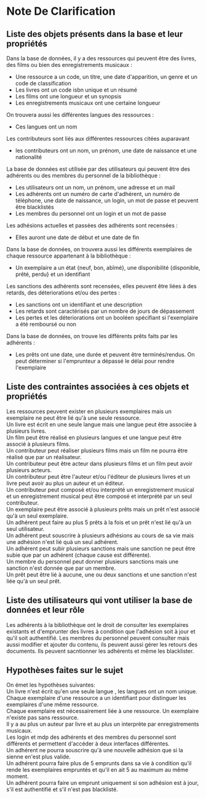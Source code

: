 # Note De Clarification

## Liste des objets présents dans la base et leur propriétés 
Dans la base de données, il y a des ressources qui peuvent être des livres, des films ou bien des enregistrements musicaux :
* Une ressource a un code, un titre, une date d'apparition, un genre et un code de classification
* Les livres ont un code isbn unique et un résumé 
* Les films ont une longueur et un synopsis
* Les enregistrements musicaux ont une certaine longueur

On trouvera aussi les différentes langues des ressources :
*  Ces  langues ont un nom 

Les contributeurs sont liés aux différentes ressources citées auparavant 
* les contributeurs ont un nom, un prénom, une date de naissance et une nationalité 

La base de données est utilisée par des utilisateurs qui peuvent être des adhérents ou des membres du personnel de la bibliothèque :
* Les utilisateurs ont un nom, un prénom, une adresse et un mail
* Les adhérents ont un numéro de carte d'adhérent, un numéro de téléphone, une date de naissance, un login, un mot de passe et peuvent être blacklistés
* Les membres du personnel ont un login et un mot de passe

Les adhésions actuelles et passées des adhérents sont recensées : 
* Elles auront une date de début et une date de fin 

Dans la base de données, on trouvera aussi les différents exemplaires de chaque ressource appartenant à la bibliothèque :
* Un exemplaire a un état {neuf, bon, abîmé}, une disponibilité {disponible, prêté, perdu} et un identifiant

Les sanctions des adhérents sont recensées, elles peuvent être liées à des retards, des déteriorations et/ou des pertes :
* Les sanctions ont un identifiant et une description
* Les retards sont caractérisés par un nombre de jours de dépassement
* Les pertes et les déteriorations ont un booléen spécifiant si l'exemplaire a été remboursé ou non

Dans la base de données, on trouve les différents prêts faits par les adhérents :
* Les prêts ont une date, une durée et peuvent être terminés/rendus. On peut déterminer si l'emprunteur a dépassé le délai pour rendre l'exemplaire

## Liste des contraintes associées à ces objets et propriétés
Les ressources peuvent exister en plusieurs exemplaires mais un exemplaire ne peut être lié qu'à une seule ressource. <br>
Un livre est écrit en une seule langue mais une langue peut être associée à plusieurs livres.<br>
Un film peut être réalisé en plusieurs langues et une langue peut être associé à plusieurs films.<br>
Un contributeur peut réaliser plusieurs films mais un film ne pourra être réalisé que par un réalisateur.<br>
Un contributeur peut être acteur dans plusieurs films et un film peut avoir plusieurs acteurs.<br>
Un contributeur peut être l'auteur et/ou l'éditeur de plusieurs livres et un livre peut avoir au plus un auteur et un éditeur. <br>
Un contributeur peut composé et/ou interprété un enregistrement musical et un enregistrement musical peut être composé et interprété par un seul contributeur.<br>
Un exemplaire peut être associé à plusieurs prêts mais un prêt n'est associé qu'à un seul exemplaire.<br>
Un adhérent peut faire au plus 5 prêts à la fois et un prêt n'est lié qu'à un seul utilisateur.<br>
Un adhérent peut souscrire à plusieurs adhésions au cours de sa vie mais une adhésion n'est lié quà un seul adhérent.<br>
Un adhérent peut subir plusieurs sanctions mais une sanction ne peut être subie que par un adhérent (chaque cause est différente).<br>
Un membre du personnel peut donner plusieurs sanctions mais une sanction n'est donnée que par un membre.<br>
Un prêt peut être lié à aucune, une ou deux sanctions et une sanction n'est liée qu'à un seul prêt.<br>

## Liste des utilisateurs qui vont utiliser la base de données et leur rôle
Les adhérents à la bibliothèque ont le droit de consulter les exemplaires existants et d'emprunter des livres à condition que l'adhésion soit à jour et qu'il soit authentifié.
Les membres du personnel peuvent consulter mais aussi modifier et ajouter du contenu, ils peuvent aussi gérer les retours des documents. Ils peuvent sacntionner les adhérents et même les blacklister.

## Hypothèses faites sur le sujet 
On émet les hypothèses suivantes: <br>
Un livre n'est écrit qu'en une seule langue , les langues ont un nom unique. <br>
Chaque exemplaire d'une ressource a un identifiant pour distinguer les exemplaires d'une même ressource.<br>
Chaque exemplaire est nécessairement liée à une ressource. Un exemplaire n'existe pas sans ressource.<br>
Il y a au plus un auteur par livre et au plus un interprète par enregistrements musicaux.<br>
Les login et mdp des adhérents et des membres du personnel sont différents et permettent d'accéder à deux interfaces différentes.<br>
Un adhérent ne pourra souscrire qu'à une nouvelle adhésion que si la sienne en'est plus valide.<br>
Un adhérent pourra faire plus de 5 emprunts dans sa vie à condition qu'il rende les exemplaires empruntés et qu'il en ait 5 au maximum au même moment.<br>
Un adhérent pourra faire un emprunt uniquement si son adhésion est à jour, s'il est authentifié et s'il n'est pas blacklisté.<br>
